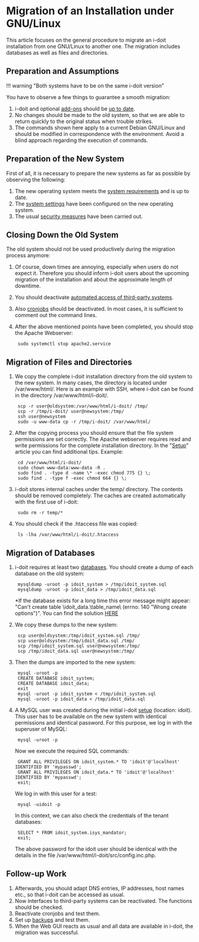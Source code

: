 # Migration of an Installation under GNU/Linux

This article focuses on the general procedure to migrate an i-doit installation from one GNU/Linux to another one. The migration includes databases as well as files and directories.

## Preparation and Assumptions

!!! warning "Both systems have to be on the same i-doit version"

You have to observe a few things to guarantee a smooth migration:

1. i-doit and optional [add-ons](../i-doit-add-ons/index.md) should be [up to date](../maintenance-and-operation/update.md).
2. No changes should be made to the old system, so that we are able to return quickly to the original status when trouble strikes.
3. The commands shown here apply to a current Debian GNU/Linux and should be modified in correspondence with the environment. Avoid a blind approach regarding the execution of commands.

## Preparation of the New System

First of all, it is necessary to prepare the new systems as far as possible by observing the following:

1. The new operating system meets the [system requirements](../installation/system-requirements.md) and is up to date.
2. The [system settings](../installation/manual-installation/system-settings.md) have been configured on the new operating system.
3. The usual [security measures](../maintenance-and-operation/security-and-protection.md) have been carried out.

## Closing Down the Old System

The old system should not be used productively during the migration process anymore:

1. Of course, down times are annoying, especially when users do not expect it. Therefore you should inform i-doit users about the upcoming migration of the installation and about the approximate length of downtime.
2. You should deactivate [automated access of third-party systems](../automation-and-integration/index.md).
3. Also [cronjobs](../automation-and-integration/cli/index.md) should be deactivated. In most cases, it is sufficient to comment out the command lines.
4. After the above mentioned points have been completed, you should stop the Apache Webserver:

        sudo systemctl stop apache2.service

## Migration of Files and Directories

1. We copy the complete i-doit installation directory from the old system to the new system. In many cases, the directory is located under /var/www/html/. Here is an example with SSH, where i-doit can be found in the directory /var/www/html/i-doit/.

        scp -r user@oldsystem:/var/www/html/i-doit/ /tmp/
        scp -r /tmp/i-doit/ user@newsystem:/tmp/
        ssh user@newsystem
        sudo -u www-data cp -r /tmp/i-doit/ /var/www/html/

2. After the copying process you should ensure that the file system permissions are set correctly. The Apache webserver requires read and write permissions for the complete installation directory. In the "[Setup](../installation/manual-installation/setup.md)" article you can find additional tips. Example:

        cd /var/www/html/i-doit/
        sudo chown www-data:www-data -R .
        sudo find . -type d -name \* -exec chmod 775 {} \;
        sudo find . -type f -exec chmod 664 {} \;

3. i-doit stores internal caches under the temp/ directory. The contents should be removed completely. The caches are created automatically with the first use of i-doit:

        sudo rm -r temp/*

4. You should check if the .htaccess file was copied:

        ls -lha /var/www/html/i-doit/.htaccess

## Migration of Databases

1. i-doit requires at least two [databases](../software-development/database-model/index.md). You should create a dump of each database on the old system:

        mysqldump -uroot -p idoit_system > /tmp/idoit_system.sql
        mysqldump -uroot -p idoit_data > /tmp/idoit_data.sql

    \*If the database exists for a long time this error message might appear: "Can't create table \idoit\_data\.\table\_name\ (errno: 140 "Wrong create options")". You can find the solution [HERE](../system-administration/troubleshooting/cant-create-table.md)

2. We copy these dumps to the new system:

        scp user@oldsystem:/tmp/idoit_system.sql /tmp/
        scp user@oldsystem:/tmp/idoit_data.sql /tmp/
        scp /tmp/idoit_system.sql user@newsystem:/tmp/
        scp /tmp/idoit_data.sql user@newsystem:/tmp/

3. Then the dumps are imported to the new system:

        mysql -uroot -p
        CREATE DATABASE idoit_system;
        CREATE DATABASE idoit_data;
        exit
        mysql -uroot -p idoit_system < /tmp/idoit_system.sql
        mysql -uroot -p idoit_data < /tmp/idoit_data.sql

4. A MySQL user was created during the initial i-doit [setup](../installation/manual-installation/setup.md) (location: idoit). This user has to be available on the new system with identical permissions and identical password. For this purpose, we log in with the superuser of MySQL:

        mysql -uroot -p

    Now we execute the required SQL commands:

        GRANT ALL PRIVILEGES ON idoit_system.* TO 'idoit'@'localhost' IDENTIFIED BY 'mypasswd';
        GRANT ALL PRIVILEGES ON idoit_data.* TO 'idoit'@'localhost' IDENTIFIED BY 'mypasswd';
        exit;

    We log in with this user for a test:

        mysql -uidoit -p

    In this context, we can also check the credentials of the tenant databases:

        SELECT * FROM idoit_system.isys_mandator;
        exit;

    The above password for the idoit user should be identical with the details in the file /var/www/html/i-doit/src/config.inc.php.

## Follow-up Work

1. Afterwards, you should adapt DNS entries, IP addresses, host names etc., so that i-doit can be accessed as usual.
2. Now interfaces to third-party systems can be reactivated. The functions should be checked.
3. Reactivate cronjobs and test them.
4. Set up [backups](../maintenance-and-operation/backup-and-recovery/index.md) and test them.
5. When the Web GUI reacts as usual and all data are available in i-doit, the migration was successful.
